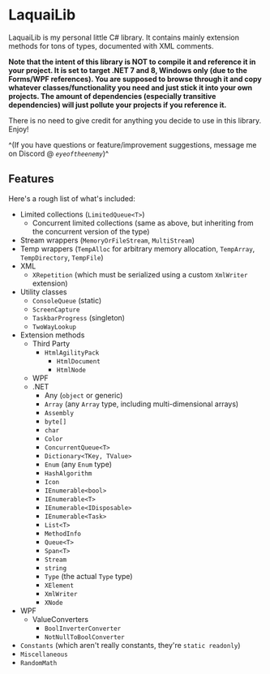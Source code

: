 # LaquaiLib
LaquaiLib is my personal little C# library. It contains mainly extension methods for tons of types, documented with XML comments. 

**Note that the intent of this library is NOT to compile it and reference it in your project. It is set to target .NET 7 and 8, Windows only (due to the Forms/WPF references). You are supposed to browse through it and copy whatever classes/functionality you need and just stick it into your own projects. The amount of dependencies (especially transitive dependencies) will just pollute your projects if you reference it.**

There is no need to give credit for anything you decide to use in this library. Enjoy!

^(If you have questions or feature/improvement suggestions, message me on Discord @ *`eyeoftheenemy`*)^

## Features
Here's a rough list of what's included:
- Limited collections (`LimitedQueue<T>`)
  - Concurrent limited collections (same as above, but inheriting from the concurrent version of the type)
- Stream wrappers (`MemoryOrFileStream`, `MultiStream`)
- Temp wrappers (`TempAlloc` for arbitrary memory allocation, `TempArray`, `TempDirectory`, `TempFile`)
- XML
  - `XRepetition` (which must be serialized using a custom `XmlWriter` extension)
- Utility classes
  - `ConsoleQueue` (static)
  - `ScreenCapture`
  - `TaskbarProgress` (singleton)
  - `TwoWayLookup`
- Extension methods
  - Third Party
    - `HtmlAgilityPack`
      - `HtmlDocument`
      - `HtmlNode`
  - WPF
  - .NET
    - Any (`object` or generic)
    - `Array` (any `Array` type, including multi-dimensional arrays)
    - `Assembly`
    - `byte[]`
    - `char`
    - `Color`
    - `ConcurrentQueue<T>`
    - `Dictionary<TKey, TValue>`
    - `Enum` (any `Enum` type)
    - `HashAlgorithm`
    - `Icon`
    - `IEnumerable<bool>`
    - `IEnumerable<T>`
    - `IEnumerable<IDisposable>`
    - `IEnumerable<Task>`
    - `List<T>`
    - `MethodInfo`
    - `Queue<T>`
    - `Span<T>`
    - `Stream`
    - `string`
    - `Type` (the actual `Type` type)
    - `XElement`
    - `XmlWriter`
    - `XNode`
- WPF
  - ValueConverters
    - `BoolInverterConverter`
    - `NotNullToBoolConverter`
- `Constants` (which aren't really constants, they're `static readonly`)
- `Miscellaneous`
- `RandomMath`
